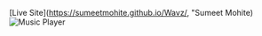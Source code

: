 [Live Site](https://sumeetmohite.github.io/Wavz/, "Sumeet Mohite)
![Music Player](https://sumeetmohite.github.io/site/assets/music-wide.jpg, "Music Player")
